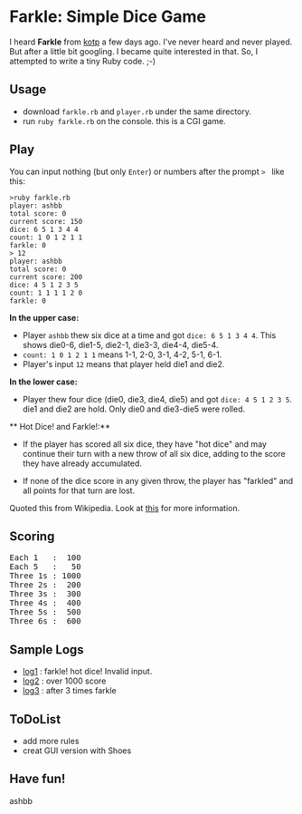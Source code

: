 Farkle: Simple Dice Game
========================

I heard **Farkle** from [kotp](http://github.com/kotp/kotp.github.com/tree/master) a few days ago.
I've never heard and never played. But after a little bit googling.
I became quite interested in that. So, I attempted to write a tiny Ruby code. ;-)


Usage
-----

- download `farkle.rb` and `player.rb` under the same directory.
- run `ruby farkle.rb` on the console. this is a CGI game.


Play
----

You can input nothing (but only `Enter`) or numbers after the prompt `> ` like this:

	>ruby farkle.rb
	player: ashbb
	total score: 0
	current score: 150
	dice: 6 5 1 3 4 4
	count: 1 0 1 2 1 1
	farkle: 0
	> 12
	player: ashbb
	total score: 0
	current score: 200
	dice: 4 5 1 2 3 5
	count: 1 1 1 1 2 0
	farkle: 0

**In the upper case:**

- Player `ashbb` thew six dice at a time and got `dice: 6 5 1 3 4 4`. This shows die0-6, die1-5, die2-1, die3-3, die4-4, die5-4.
- `count: 1 0 1 2 1 1` means 1-1, 2-0, 3-1, 4-2, 5-1, 6-1.
- Player's input `12` means that player held die1 and die2. 

**In the lower case:**

- Player thew four dice (die0, die3, die4, die5) and got `dice: 4 5 1 2 3 5`. die1 and die2 are hold. Only die0 and die3-die5 were rolled.


** Hot Dice! and Farkle!:**

- If the player has scored all six dice, they have "hot dice" and may continue their turn with a new throw of all six dice, adding to the score they have already accumulated.

- If none of the dice score in any given throw, the player has "farkled" and all points for that turn are lost.

Quoted this from Wikipedia. Look at [this](http://en.wikipedia.org/wiki/Farkle) for more information.


Scoring
-------

<pre>
Each 1   :  100
Each 5   :   50
Three 1s : 1000
Three 2s :  200
Three 3s :  300
Three 4s :  400
Three 5s :  500
Three 6s :  600
</pre>


Sample Logs
-----------

- [log1](http://github.com/ashbb/farkle/tree/master/log/log1.txt) : farkle! hot dice! Invalid input.
- [log2](http://github.com/ashbb/farkle/tree/master/log/log2.txt) : over 1000 score
- [log3](http://github.com/ashbb/farkle/tree/master/log/log3.txt) : after 3 times farkle


ToDoList
--------

- add more rules
- creat GUI version with Shoes


Have fun!
---------
 
ashbb

